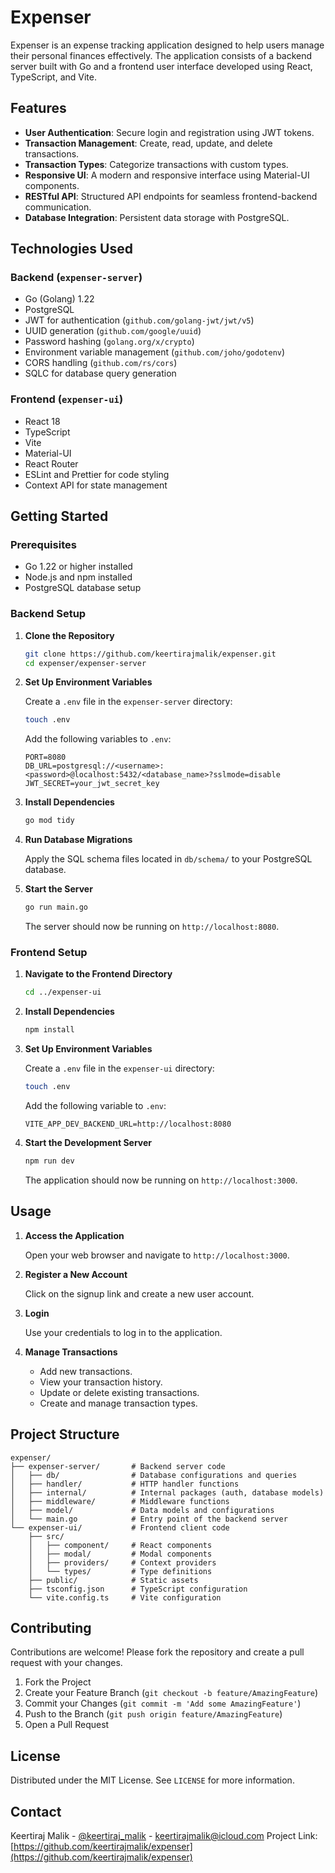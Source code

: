# Expenser

Expenser is an expense tracking application designed to help users manage their personal finances effectively. The application consists of a backend server built with Go and a frontend user interface developed using React, TypeScript, and Vite.

## Features

- **User Authentication**: Secure login and registration using JWT tokens.
- **Transaction Management**: Create, read, update, and delete transactions.
- **Transaction Types**: Categorize transactions with custom types.
- **Responsive UI**: A modern and responsive interface using Material-UI components.
- **RESTful API**: Structured API endpoints for seamless frontend-backend communication.
- **Database Integration**: Persistent data storage with PostgreSQL.

## Technologies Used

### Backend (`expenser-server`)

- Go (Golang) 1.22
- PostgreSQL
- JWT for authentication (`github.com/golang-jwt/jwt/v5`)
- UUID generation (`github.com/google/uuid`)
- Password hashing (`golang.org/x/crypto`)
- Environment variable management (`github.com/joho/godotenv`)
- CORS handling (`github.com/rs/cors`)
- SQLC for database query generation

### Frontend (`expenser-ui`)

- React 18
- TypeScript
- Vite
- Material-UI
- React Router
- ESLint and Prettier for code styling
- Context API for state management

## Getting Started

### Prerequisites

- Go 1.22 or higher installed
- Node.js and npm installed
- PostgreSQL database setup

### Backend Setup

1. **Clone the Repository**

   ```bash
   git clone https://github.com/keertirajmalik/expenser.git
   cd expenser/expenser-server
   ```

2. **Set Up Environment Variables**

   Create a `.env` file in the `expenser-server` directory:

   ```bash
   touch .env
   ```

   Add the following variables to `.env`:

   ```
   PORT=8080
   DB_URL=postgresql://<username>:<password>@localhost:5432/<database_name>?sslmode=disable
   JWT_SECRET=your_jwt_secret_key
   ```

3. **Install Dependencies**

   ```bash
   go mod tidy
   ```

4. **Run Database Migrations**

   Apply the SQL schema files located in `db/schema/` to your PostgreSQL database.

5. **Start the Server**

   ```bash
   go run main.go
   ```

   The server should now be running on `http://localhost:8080`.

### Frontend Setup

1. **Navigate to the Frontend Directory**

   ```bash
   cd ../expenser-ui
   ```

2. **Install Dependencies**

   ```bash
   npm install
   ```

3. **Set Up Environment Variables**

   Create a `.env` file in the `expenser-ui` directory:

   ```bash
   touch .env
   ```

   Add the following variable to `.env`:

   ```
   VITE_APP_DEV_BACKEND_URL=http://localhost:8080
   ```

4. **Start the Development Server**

   ```bash
   npm run dev
   ```

   The application should now be running on `http://localhost:3000`.

## Usage

1. **Access the Application**

   Open your web browser and navigate to `http://localhost:3000`.

2. **Register a New Account**

   Click on the signup link and create a new user account.

3. **Login**

   Use your credentials to log in to the application.

4. **Manage Transactions**

   - Add new transactions.
   - View your transaction history.
   - Update or delete existing transactions.
   - Create and manage transaction types.

## Project Structure

```
expenser/
├── expenser-server/       # Backend server code
│   ├── db/                # Database configurations and queries
│   ├── handler/           # HTTP handler functions
│   ├── internal/          # Internal packages (auth, database models)
│   ├── middleware/        # Middleware functions
│   ├── model/             # Data models and configurations
│   └── main.go            # Entry point of the backend server
└── expenser-ui/           # Frontend client code
    ├── src/
    │   ├── component/     # React components
    │   ├── modal/         # Modal components
    │   ├── providers/     # Context providers
    │   └── types/         # Type definitions
    ├── public/            # Static assets
    ├── tsconfig.json      # TypeScript configuration
    └── vite.config.ts     # Vite configuration
```

## Contributing

Contributions are welcome! Please fork the repository and create a pull request with your changes.

1. Fork the Project
2. Create your Feature Branch (`git checkout -b feature/AmazingFeature`)
3. Commit your Changes (`git commit -m 'Add some AmazingFeature'`)
4. Push to the Branch (`git push origin feature/AmazingFeature`)
5. Open a Pull Request

## License

Distributed under the MIT License. See `LICENSE` for more information.

## Contact

Keertiraj Malik - [@keertiraj_malik](https://x.com/keertiraj_malik) - keertirajmalik@icloud.com
Project Link: [https://github.com/keertirajmalik/expenser](https://github.com/keertirajmalik/expenser)
